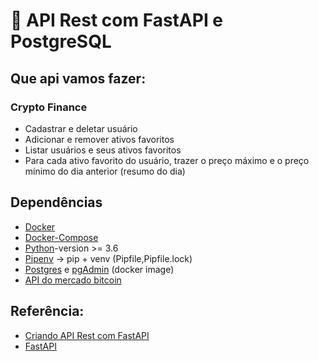 # 🐍 API Rest com FastAPI e PostgreSQL

## Que api vamos fazer:

### Crypto Finance

- Cadastrar e deletar usuário
- Adicionar e remover ativos favoritos
- Listar usuários e seus ativos favoritos
- Para cada ativo favorito do usuário, trazer o preço máximo e o preço mínimo do dia anterior (resumo do dia)

## Dependências

- [Docker](https://www.docker.com/)
- [Docker-Compose](https://docs.docker.com/compose/)
- [Python](https://www.python.org/)-version >= 3.6
- [Pipenv](https://pypi.org/project/pipenv/) -> pip + venv (Pipfile,Pipfile.lock)
- [Postgres](https://www.postgresql.org/) e [pgAdmin](https://www.pgadmin.org/) (docker image)
- [API do mercado bitcoin](https://www.mercadobitcoin.com.br/api-doc/)

## Referência:

- [Criando API Rest com FastAPI](https://youtu.be/1CZZAhwqyco)
- [FastAPI](https://fastapi.tiangolo.com/)
